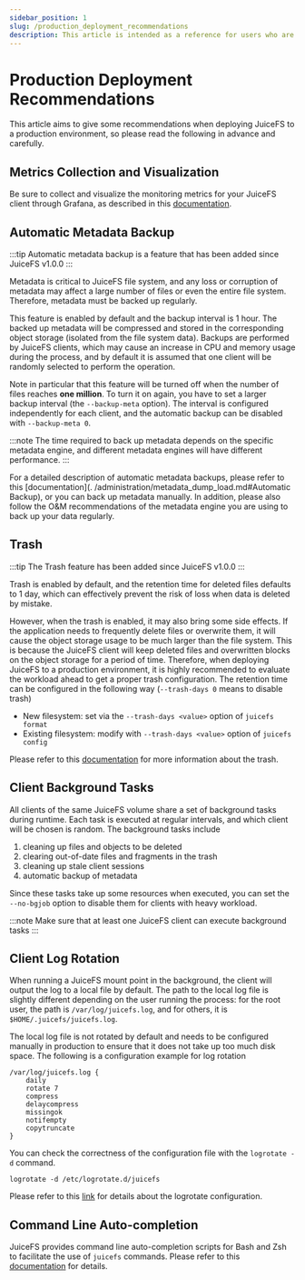 ```yaml
---
sidebar_position: 1
slug: /production_deployment_recommendations
description: This article is intended as a reference for users who are about to deploy JuiceFS to a production environment and provides a series of environment configuration recommendations.
---
```


# Production Deployment Recommendations

This article aims to give some recommendations when deploying JuiceFS to a production environment, so please read the following in advance and carefully.

## Metrics Collection and Visualization

Be sure to collect and visualize the monitoring metrics for your JuiceFS client through Grafana, as described in this [documentation](../administration/monitoring.md).

## Automatic Metadata Backup

:::tip
Automatic metadata backup is a feature that has been added since JuiceFS v1.0.0
:::

Metadata is critical to JuiceFS file system, and any loss or corruption of metadata may affect a large number of files or even the entire file system. Therefore, metadata must be backed up regularly.

This feature is enabled by default and the backup interval is 1 hour. The backed up metadata will be compressed and stored in the corresponding object storage (isolated from the file system data). Backups are performed by JuiceFS clients, which may cause an increase in CPU and memory usage during the process, and by default it is assumed that one client will be randomly selected to perform the operation.

Note in particular that this feature will be turned off when the number of files reaches **one million**. To turn it on again, you have to set a larger backup interval (the `--backup-meta` option). The interval is configured independently for each client, and the automatic backup can be disabled with `--backup-meta 0`.

:::note
The time required to back up metadata depends on the specific metadata engine, and different metadata engines will have different performance.
:::

For a detailed description of automatic metadata backups, please refer to this [documentation](. /administration/metadata_dump_load.md#Automatic Backup), or you can back up metadata manually. In addition, please also follow the O&M recommendations of the metadata engine you are using to back up your data regularly.

## Trash

:::tip
The Trash feature has been added since JuiceFS v1.0.0
:::

Trash is enabled by default, and the retention time for deleted files defaults to 1 day, which can effectively prevent the risk of loss when data is deleted by mistake.

However, when the trash is enabled, it may also bring some side effects. If the application needs to frequently delete files or overwrite them, it will cause the object storage usage to be much larger than the file system. This is because the JuiceFS client will keep deleted files and overwritten blocks on the object storage for a period of time. Therefore, when deploying JuiceFS to a production environment, it is highly recommended to evaluate the workload ahead to get a proper trash configuration. The retention time can be configured in the following way (`--trash-days 0` means to disable trash)

- New filesystem: set via the `--trash-days <value>` option of `juicefs format`
- Existing filesystem: modify with `--trash-days <value>` option of `juicefs config`

Please refer to this [documentation](../security/trash.md) for more information about the trash.

## Client Background Tasks

All clients of the same JuiceFS volume share a set of background tasks during runtime. Each task is executed at regular intervals, and which client will be chosen is random. The background tasks include

1. cleaning up files and objects to be deleted
2. clearing out-of-date files and fragments in the trash
3. cleaning up stale client sessions
4. automatic backup of metadata

Since these tasks take up some resources when executed, you can set the `--no-bgjob` option to disable them for clients with heavy workload.

:::note
Make sure that at least one JuiceFS client can execute background tasks
:::

## Client Log Rotation

When running a JuiceFS mount point in the background, the client will output the log to a local file by default. The path to the local log file is slightly different depending on the user running the process: for the root user, the path is `/var/log/juicefs.log`, and for others, it is `$HOME/.juicefs/juicefs.log`.

The local log file is not rotated by default and needs to be configured manually in production to ensure that it does not take up too much disk space. The following is a configuration example for log rotation

```text title="/etc/logrotate.d/juicefs"
/var/log/juicefs.log {
    daily
    rotate 7
    compress
    delaycompress
    missingok
    notifempty
    copytruncate
}
```

You can check the correctness of the configuration file with the `logrotate -d` command.

```shell
logrotate -d /etc/logrotate.d/juicefs
```

Please refer to this [link](https://linux.die.net/man/8/logrotate) for details about the logrotate configuration.

## Command Line Auto-completion

JuiceFS provides command line auto-completion scripts for Bash and Zsh to facilitate the use of `juicefs` commands. Please refer to this [documentation](../reference/command_reference.md#Auto-completion) for details.
